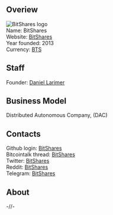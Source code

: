## Overiew
![BitShares logo](https://avatars1.githubusercontent.com/u/6914094?v=4&s=200)  
Name: BitShares  
Website: [BitShares](https://bitshares.org)  
Year founded: 2013  
Currency: [BTS](https://coinmarketcap.com/currencies/bitshares/)  
## Staff
Founder: [Daniel Larimer](../people/daniel_larimer.md)
## Business Model
Distributed Autonomous Company, (DAC)
## Contacts
Github login: [BitShares](https://github.com/bitshares)  
Bitcointalk thread: [BitShares](https://bitcointalk.org/index.php?topic=1342065.0)  
Twitter: [BitShares](https://twitter.com/bitshares)  
Reddit: [BitShares](https://www.reddit.com/r/BitShares/)  
Telegram: [BitShares](https://t.me/BitSharesDEX)  
## About
-//-
